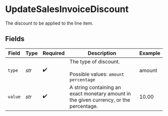 # UpdateSalesInvoiceDiscount

The discount to be applied to the line item.


## Fields

| Field                                                                                  | Type                                                                                   | Required                                                                               | Description                                                                            | Example                                                                                |
| -------------------------------------------------------------------------------------- | -------------------------------------------------------------------------------------- | -------------------------------------------------------------------------------------- | -------------------------------------------------------------------------------------- | -------------------------------------------------------------------------------------- |
| `type`                                                                                 | *str*                                                                                  | :heavy_check_mark:                                                                     | The type of discount.<br/><br/>Possible values: `amount` `percentage`                  | amount                                                                                 |
| `value`                                                                                | *str*                                                                                  | :heavy_check_mark:                                                                     | A string containing an exact monetary amount in the given currency, or the percentage. | 10.00                                                                                  |